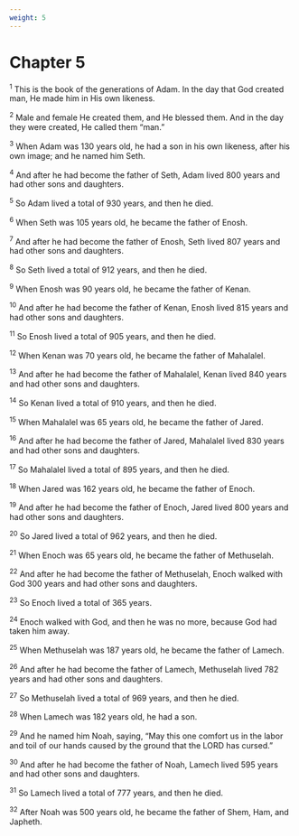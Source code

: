 ```yaml
---
weight: 5
---
```


# Chapter 5

<sup>1</sup> This is the book of the generations of Adam. In the day that God created man, He made him in His own likeness. 

<sup>2</sup> Male and female He created them, and He blessed them. And in the day they were created, He called them “man.” 

<sup>3</sup> When Adam was 130 years old, he had a son in his own likeness, after his own image; and he named him Seth. 

<sup>4</sup> And after he had become the father of Seth, Adam lived 800 years and had other sons and daughters. 

<sup>5</sup> So Adam lived a total of 930 years, and then he died. 

<sup>6</sup> When Seth was 105 years old, he became the father of Enosh. 

<sup>7</sup> And after he had become the father of Enosh, Seth lived 807 years and had other sons and daughters. 

<sup>8</sup> So Seth lived a total of 912 years, and then he died. 

<sup>9</sup> When Enosh was 90 years old, he became the father of Kenan. 

<sup>10</sup> And after he had become the father of Kenan, Enosh lived 815 years and had other sons and daughters. 

<sup>11</sup> So Enosh lived a total of 905 years, and then he died. 

<sup>12</sup> When Kenan was 70 years old, he became the father of Mahalalel. 

<sup>13</sup> And after he had become the father of Mahalalel, Kenan lived 840 years and had other sons and daughters. 

<sup>14</sup> So Kenan lived a total of 910 years, and then he died. 

<sup>15</sup> When Mahalalel was 65 years old, he became the father of Jared. 

<sup>16</sup> And after he had become the father of Jared, Mahalalel lived 830 years and had other sons and daughters. 

<sup>17</sup> So Mahalalel lived a total of 895 years, and then he died. 

<sup>18</sup> When Jared was 162 years old, he became the father of Enoch. 

<sup>19</sup> And after he had become the father of Enoch, Jared lived 800 years and had other sons and daughters. 

<sup>20</sup> So Jared lived a total of 962 years, and then he died. 

<sup>21</sup> When Enoch was 65 years old, he became the father of Methuselah. 

<sup>22</sup> And after he had become the father of Methuselah, Enoch walked with God 300 years and had other sons and daughters. 

<sup>23</sup> So Enoch lived a total of 365 years. 

<sup>24</sup> Enoch walked with God, and then he was no more, because God had taken him away. 

<sup>25</sup> When Methuselah was 187 years old, he became the father of Lamech. 

<sup>26</sup> And after he had become the father of Lamech, Methuselah lived 782 years and had other sons and daughters. 

<sup>27</sup> So Methuselah lived a total of 969 years, and then he died. 

<sup>28</sup> When Lamech was 182 years old, he had a son. 

<sup>29</sup> And he named him Noah, saying, “May this one comfort us in the labor and toil of our hands caused by the ground that the LORD has cursed.” 

<sup>30</sup> And after he had become the father of Noah, Lamech lived 595 years and had other sons and daughters. 

<sup>31</sup> So Lamech lived a total of 777 years, and then he died. 

<sup>32</sup> After Noah was 500 years old, he became the father of Shem, Ham, and Japheth. 



